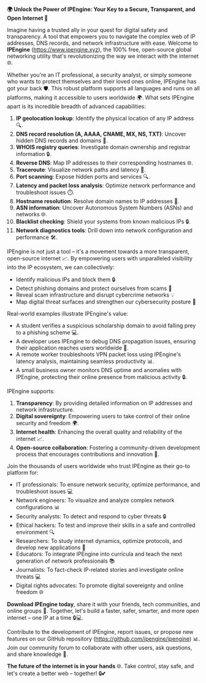 **🌍 Unlock the Power of IPEngine: Your Key to a Secure, Transparent, and Open Internet 🚀**

Imagine having a trusted ally in your quest for digital safety and transparency. A tool that empowers you to navigate the complex web of IP addresses, DNS records, and network infrastructure with ease. Welcome to **IPEngine** (https://www.ipengine.xyz), the 100% free, open-source global networking utility that's revolutionizing the way we interact with the internet 🌐.

Whether you're an IT professional, a security analyst, or simply someone who wants to protect themselves and their loved ones online, IPEngine has got your back 🛡️. This robust platform supports all languages and runs on all platforms, making it accessible to users worldwide 🌍. What sets IPEngine apart is its incredible breadth of advanced capabilities:

1. **IP geolocation lookup**: Identify the physical location of any IP address 🔍.
2. **DNS record resolution (A, AAAA, CNAME, MX, NS, TXT)**: Uncover hidden DNS records and domains 📡.
3. **WHOIS registry queries**: Investigate domain ownership and registrar information 🔒.
4. **Reverse DNS**: Map IP addresses to their corresponding hostnames 🌐.
5. **Traceroute**: Visualize network paths and latency 🚀.
6. **Port scanning**: Expose hidden ports and services 🔍.
7. **Latency and packet loss analysis**: Optimize network performance and troubleshoot issues ⏱️.
8. **Hostname resolution**: Resolve domain names to IP addresses 📡.
9. **ASN information**: Uncover Autonomous System Numbers (ASNs) and networks 🌐.
10. **Blacklist checking**: Shield your systems from known malicious IPs 🔒.
11. **Network diagnostics tools**: Drill down into network configuration and performance 🛠️.

IPEngine is not just a tool – it's a movement towards a more transparent, open-source internet 📈. By empowering users with unparalleled visibility into the IP ecosystem, we can collectively:

* Identify malicious IPs and block them 🔒
* Detect phishing domains and protect ourselves from scams 🚫
* Reveal scam infrastructure and disrupt cybercrime networks 💡
* Map digital threat surfaces and strengthen our cybersecurity posture 🔩

Real-world examples illustrate IPEngine's value:

* A student verifies a suspicious scholarship domain to avoid falling prey to a phishing scheme 💻.
* A developer uses IPEngine to debug DNS propagation issues, ensuring their application reaches users worldwide 🚀.
* A remote worker troubleshoots VPN packet loss using IPEngine's latency analysis, maintaining seamless productivity 📊.
* A small business owner monitors DNS uptime and anomalies with IPEngine, protecting their online presence from malicious activity 🔒.

IPEngine supports:

1. **Transparency**: By providing detailed information on IP addresses and network infrastructure.
2. **Digital sovereignty**: Empowering users to take control of their online security and freedom 🌍.
3. **Internet health**: Enhancing the overall quality and reliability of the internet 📈.
4. **Open-source collaboration**: Fostering a community-driven development process that encourages contributions and innovation 🔑.

Join the thousands of users worldwide who trust IPEngine as their go-to platform for:

* IT professionals: To ensure network security, optimize performance, and troubleshoot issues 💻
* Network engineers: To visualize and analyze complex network configurations 📊
* Security analysts: To detect and respond to cyber threats 🔒
* Ethical hackers: To test and improve their skills in a safe and controlled environment 🔍
* Researchers: To study internet dynamics, optimize protocols, and develop new applications 🔬
* Educators: To integrate IPEngine into curricula and teach the next generation of network professionals 📚
* Journalists: To fact-check IP-related stories and investigate online threats 💻
* Digital rights advocates: To promote digital sovereignty and online freedom 🌐

**Download IPEngine today**, share it with your friends, tech communities, and online groups 🤝. Together, let's build a faster, safer, smarter, and more open internet – one IP at a time 🔒💻.

Contribute to the development of IPEngine, report issues, or propose new features on our GitHub repository (https://github.com/ipengine/ipengine) 📊. Join our community forum to collaborate with other users, ask questions, and share knowledge 💬.

**The future of the internet is in your hands** 🌐. Take control, stay safe, and let's create a better web – together! 🔒💕